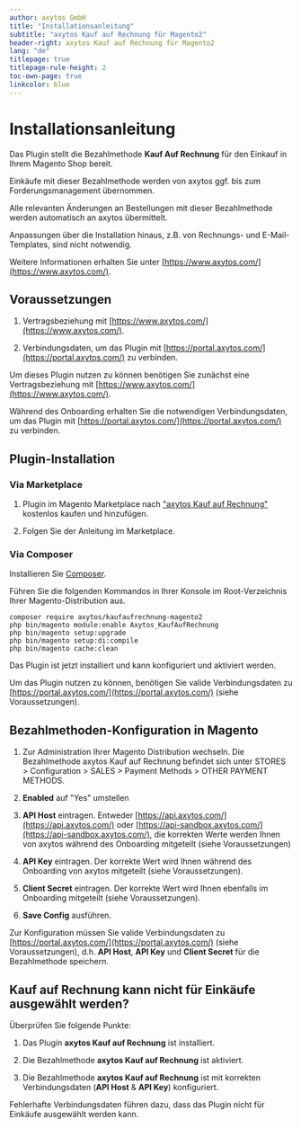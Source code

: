 ```yaml
---
author: axytos GmbH
title: "Installationsanleitung"
subtitle: "axytos Kauf auf Rechnung für Magento2"
header-right: axytos Kauf auf Rechnung für Magento2
lang: "de"
titlepage: true
titlepage-rule-height: 2
toc-own-page: true
linkcolor: blue
---
```


# Installationsanleitung

Das Plugin stellt die Bezahlmethode __Kauf Auf Rechnung__ für den Einkauf in Ihrem Magento Shop bereit.

Einkäufe mit dieser Bezahlmethode werden von axytos ggf. bis zum Forderungsmanagement übernommen.

Alle relevanten Änderungen an Bestellungen mit dieser Bezahlmethode werden automatisch an axytos übermittelt.

Anpassungen über die Installation hinaus, z.B. von Rechnungs- und E-Mail-Templates, sind nicht notwendig.

Weitere Informationen erhalten Sie unter [https://www.axytos.com/](https://www.axytos.com/).


## Voraussetzungen

1. Vertragsbeziehung mit [https://www.axytos.com/](https://www.axytos.com/).

2. Verbindungsdaten, um das Plugin mit [https://portal.axytos.com/](https://portal.axytos.com/) zu verbinden.

Um dieses Plugin nutzen zu können benötigen Sie zunächst eine Vertragsbeziehung mit [https://www.axytos.com/](https://www.axytos.com/).

Während des Onboarding erhalten Sie die notwendigen Verbindungsdaten, um das Plugin mit [https://portal.axytos.com/](https://portal.axytos.com/) zu verbinden.


## Plugin-Installation

### Via Marketplace

1. Plugin im Magento Marketplace nach ["axytos Kauf auf Rechnung"](https://marketplace.magento.com/catalogsearch/result/?q=axytos%20Kauf%20auf%20Rechnung) kostenlos kaufen und hinzufügen.

2. Folgen Sie der Anleitung im Marketplace.

### Via Composer

Installieren Sie [Composer](https://getcomposer.org/).

Führen Sie die folgenden Kommandos in Ihrer Konsole im Root-Verzeichnis Ihrer Magento-Distribution aus.

```
composer require axytos/kaufaufrechnung-magento2
php bin/magento module:enable Axytos_KaufAufRechnung
php bin/magento setup:upgrade
php bin/magento setup:di:compile
php bin/magento cache:clean
```

Das Plugin ist jetzt installiert und kann konfiguriert und aktiviert werden.

Um das Plugin nutzen zu können, benötigen Sie valide Verbindungsdaten zu [https://portal.axytos.com/](https://portal.axytos.com/) (siehe Voraussetzungen).


## Bezahlmethoden-Konfiguration in Magento

1. Zur Administration Ihrer Magento Distribution wechseln. Die Bezahlmethode axytos Kauf auf Rechnung befindet sich unter STORES > Configuration > SALES > Payment Methods > OTHER PAYMENT METHODS.

2. __Enabled__ auf "Yes" umstellen

3. __API Host__ eintragen. Entweder [https://api.axytos.com/](https://api.axytos.com/) oder [https://api-sandbox.axytos.com/](https://api-sandbox.axytos.com/), die korrekten Werte werden Ihnen von axytos während des Onboarding mitgeteilt (siehe Voraussetzungen)

4. __API Key__ eintragen. Der korrekte Wert wird Ihnen während des Onboarding von axytos mitgeteilt (siehe Voraussetzungen).

5. __Client Secret__ eintragen. Der korrekte Wert wird Ihnen ebenfalls im Onboarding mitgeteilt (siehe Voraussetzungen).

6. __Save Config__ ausführen.

Zur Konfiguration müssen Sie valide Verbindungsdaten zu [https://portal.axytos.com/](https://portal.axytos.com/) (siehe Voraussetzungen), d.h. __API Host__, __API Key__ und __Client Secret__ für die Bezahlmethode speichern.

## Kauf auf Rechnung kann nicht für Einkäufe ausgewählt werden?

Überprüfen Sie folgende Punkte:

1. Das Plugin __axytos Kauf auf Rechnung__ ist installiert.

2. Die Bezahlmethode __axytos Kauf auf Rechnung__ ist aktiviert.

3. Die Bezahlmethode __axytos Kauf auf Rechnung__ ist mit korrekten Verbindungsdaten (__API Host__ & __API Key__) konfiguriert.

Fehlerhafte Verbindungsdaten führen dazu, dass das Plugin nicht für Einkäufe ausgewählt werden kann.

